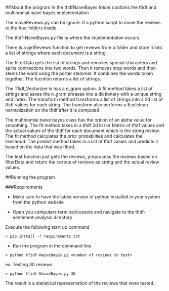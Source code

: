 ##About the program
In the tfidfNaiveBayes folder contains the tfidf and multinomial naive bayes implementation

The moveReviews.py can be ignore. It a python script to move the reviews to the four folders inside.

The tfidf-NaiveBayes.py file is where the implementation occurs. 

There is a getReviews function to get reviews from a folder and store it into a list of strings
where each document is a string.

The filterData gets the list of strings and removes special characters and splits contractions into
two words. Then it removes stop words and then stems the word using the porter stemmer. It combines
the words token together. The fucntion returns a list of strings.

The Tfidf_Vectorizer is has a n_gram option. A fit method takes a list of strings and saves the
n_gram phrases into a dictionary with a unique string and index. The transform method transforms
a list of strings into a 2d list of tfidf values for each string. The transform also performs a
Euclidean normalization on the tfidf after it is computed. 

The multinomial naive bayes class has the option of an alpha value for smoothing. The fit method takes
in a tfidf 2d list or Matrix of tfidf values and the actual values of the tfidf for each document
which is the string review. The fit method calculates the prior probablities and calculates the
likelihood. The predict method takes in a list of tfidf values and predicts it based on the data
that was fitted.

The test function just gets the reviews, preprocess the reviews based on filterData and return the
corpus of reviews as string and the actual review values.

##Running the program

###Requirements
- Make sure to have the latest version of python installed in your system from the python website
  
- Open you computers terminal/console and navigate to the tfidf-sentiment-analysis directory

Execute the following start up command
```buildoutcfg
> pip install -r requirements.txt
```

- Run the program in the command line
```buildoutcfg
> python tfidf-NaiveBayes.py <number of reviews to test>
```

ex: Testing 30 reviews
```buildoutcfg
> python tfidf-NaiveBayes.py 30
```
The result is a statistical representation of the reviews that were tested.

